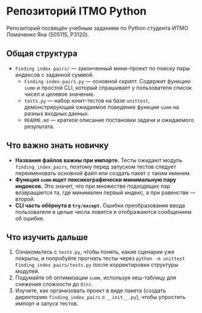 # Репозиторий ITMO Python

Репозиторий посвящён учебным заданиям по Python студента ИТМО Ломаченко Яна (505115, P3120).

## Общая структура
- `Finding index pairs/` — законченный мини-проект по поиску пары индексов с заданной суммой.
  - `Finding-index-pairs.py` — основной скрипт. Содержит функцию `summ` и простой CLI, который спрашивает у пользователя список чисел и целевое значение.
  - `tests.py` — набор юнит-тестов на базе `unittest`, демонстрирующий ожидаемое поведение функции `summ` на разных входных данных.
  - `README.md` — краткое описание постановки задачи и ожидаемого результата.

## Что важно знать новичку
- **Названия файлов важны при импорте.** Тесты ожидают модуль `finding_index_pairs`, поэтому перед запуском тестов следует переименовать основной файл или создать пакет с таким именем.
- **Функция `summ` ищет лексикографически минимальную пару индексов.** Это значит, что при множестве подходящих пар возвращается та, где минимален первый индекс, а при равенстве — второй.
- **CLI часть обёрнута в `try/except`.** Ошибки преобразования ввода пользователя в целые числа ловятся и отображаются сообщением об ошибке.

## Что изучить дальше
1. Ознакомьтесь с `tests.py`, чтобы понять, какие сценарии уже покрыты, и попробуйте прогнать тесты через `python -m unittest Finding index pairs/tests.py` после корректировки структуры модулей.
2. Подумайте об оптимизации `summ`, используя хеш-таблицу для снижения сложности до `O(n)`.
3. Изучите, как организовать проект в виде пакета (создать директорию `finding_index_pairs` с `__init__.py`), чтобы упростить импорт и запуск тестов.
